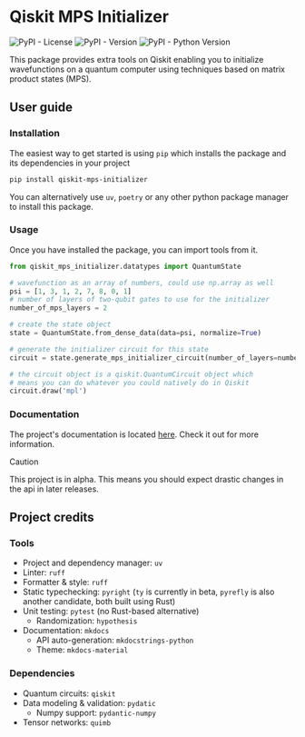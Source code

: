 # Qiskit MPS Initializer

![PyPI - License](https://img.shields.io/pypi/l/qiskit-mps-initializer)
![PyPI - Version](https://img.shields.io/pypi/v/qiskit-mps-initializer)
![PyPI - Python Version](https://img.shields.io/pypi/pyversions/qiskit-mps-initializer)

This package provides extra tools on Qiskit enabling you to initialize wavefunctions on a quantum computer using techniques based on matrix product states (MPS).

## User guide

### Installation

The easiest way to get started is using `pip` which installs the package and its dependencies in your project

```bash
pip install qiskit-mps-initializer
```

You can alternatively use `uv`, `poetry` or any other python package manager to install this package.

### Usage

Once you have installed the package, you can import tools from it.

```python
from qiskit_mps_initializer.datatypes import QuantumState

# wavefunction as an array of numbers, could use np.array as well
psi = [1, 3, 1, 2, 7, 8, 0, 1]
# number of layers of two-qubit gates to use for the initializer
number_of_mps_layers = 2

# create the state object
state = QuantumState.from_dense_data(data=psi, normalize=True)

# generate the initializer circuit for this state
circuit = state.generate_mps_initializer_circuit(number_of_layers=number_of_mps_layers)

# the circuit object is a qiskit.QuantumCircuit object which
# means you can do whatever you could natively do in Qiskit
circuit.draw('mpl')
```

### Documentation

The project's documentation is located [here](https://blackwild.github.io/qiskit-mps-initializer/). Check it out for more information.

> [!CAUTION]
> This project is in alpha. This means you should expect drastic changes in the api in later releases.

## Project credits

### Tools

- Project and dependency manager: `uv`
- Linter: `ruff`
- Formatter & style: `ruff`
- Static typechecking: `pyright` (`ty` is currently in beta, `pyrefly` is also another candidate, both built using Rust)
- Unit testing: `pytest` (no Rust-based alternative)
  - Randomization: `hypothesis`
- Documentation: `mkdocs`
  - API auto-generation: `mkdocstrings-python`
  - Theme: `mkdocs-material`

### Dependencies

- Quantum circuits: `qiskit`
- Data modeling & validation: `pydatic`
  - Numpy support: `pydantic-numpy`
- Tensor networks: `quimb`
